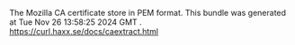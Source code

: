 The Mozilla CA certificate store in PEM format.
This bundle was generated at Tue Nov 26 13:58:25 2024 GMT .
<https://curl.haxx.se/docs/caextract.html>
